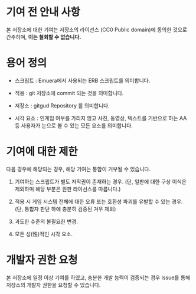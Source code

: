 # 기여 전 안내 사항

본 저장소에 대한 기여는 저장소의 라이선스 (CC0 Public domain)에 동의한 것으로 간주하며, **이는 철회할 수 없습니다.**


# 용어 정의

- 스크립트 : Emuera에서 사용되는 ERB 스크립트를 의미합니다.

- 적용 : git 저장소에 commit 되는 것을 의미합니다.

- 저장소 : gitgud Repository 를 의미합니다.

- 시각 요소 : 인게임 여부를 가리지 않고 사진, 동영상, 텍스트를 기반으로 하는 AA 등 사용자가 눈으로 볼 수 있는 모든 요소를 의미합니다.


# 기여에 대한 제한

다음 경우에 해당되는 경우, 해당 기여는 통합이 거부될 수 있습니다.

1. 기여하는 스크립트가 별도 저작권이 존재하는 경우. (단, 일판에 대한 구상 이식은 제외하며 해당 부분은 원판 라이선스를 따릅니다.)

2. 적용 시 게임 시스템 전체에 대한 오류 또는 호환성 파괴를 유발할 수 있는 경우. (단, 통합자 판단 하에 충분히 검증된 겨우 제외)

3. 과도한 수준의 불필요한 변경.

4. 모든 성(性)적인 시각 요소.


# 개발자 권한 요청

본 저장소에 일정 이상 기여를 하였고, 충분한 개발 능력이 검증되는 경우 Issue를 통해 저장소의 개발자 권한을 요청할 수 있습니다.